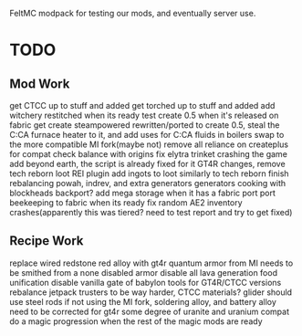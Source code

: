 FeltMC modpack for testing our mods, and eventually server use.

# TODO
## Mod Work
get CTCC up to stuff and added
get torched up to stuff and added
add witchery restitched when its ready
test create 0.5 when it's released on fabric
get create steampowered rewritten/ported to create 0.5, steal the C:CA furnace heater to it, and add uses for C:CA fluids in boilers
swap to the more compatible MI fork(maybe not)
remove all reliance on createplus for compat
check balance with origins
fix elytra trinket crashing the game
add beyond earth, the script is already fixed for it
GT4R changes, remove tech reborn
loot REI plugin
add ingots to loot similarly to tech reborn
finish rebalancing powah, indrev, and extra generators generators
cooking with blockheads backport?
add mega storage when it has a fabric port
port beekeeping to fabric when its ready
fix random AE2 inventory crashes(apparently this was tiered? need to test report and try to get fixed)

## Recipe Work
replace wired redstone red alloy with gt4r
quantum armor from MI needs to be smithed from a none disabled armor
disable all lava generation
food unification
disable vanilla gate of babylon tools for GT4R/CTCC versions
rebalance jetpack trusters to be way harder, CTCC materials?
glider should use steel rods
if not using the MI fork, soldering alloy, and battery alloy need to be corrected for gt4r
some degree of uranite and uranium compat
do a magic progression when the rest of the magic mods are ready